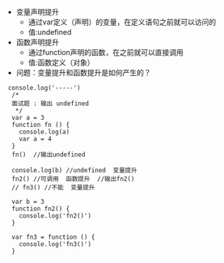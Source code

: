- 变量声明提升
  * 通过var定义（声明）的变量，在定义语句之前就可以访问的
  * 值:undefined
- 函数声明提升
  * 通过function声明的函数，在之前就可以直接调用
  * 值:函数定义（对象）
- 问题：变量提升和函数提升是如何产生的？

```
 console.log('-----')
  /*
  面试题 : 输出 undefined
   */
  var a = 3
  function fn () {
    console.log(a)
    var a = 4
  }
  fn()  //输出undefined

  console.log(b) //undefined  变量提升
  fn2() //可调用  函数提升  //输出fn2()
  // fn3() //不能  变量提升

  var b = 3
  function fn2() {
    console.log('fn2()')
  }

  var fn3 = function () {
    console.log('fn3()')
  }
```
